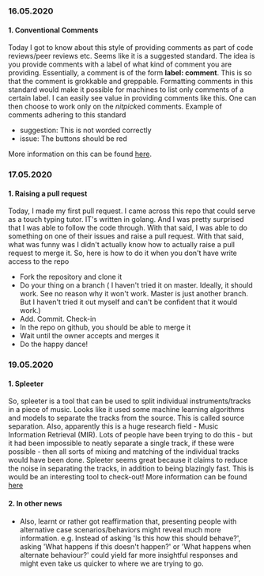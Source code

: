 ### 16.05.2020

#### 1. Conventional Comments 

Today I got to know about this style of providing comments as part of code reviews/peer reviews etc. Seems like it is a suggested standard. The idea is you provide comments with a label of what kind of comment you are providing. Essentially, a comment is of the form **label: comment**. This is so that the comment is grokkable and greppable. Formatting comments in this standard would make it possible for machines to list only comments of a certain label. I can easily see value in providing comments like this. One can then choose to work only on the *nitpick*ed comments. 
Example of comments adhering to this standard
-  suggestion: This is not worded correctly
-  issue: The buttons should be red

More information on this can be found [here](https://conventionalcomments.org/).


### 17.05.2020

#### 1. Raising a pull request

Today, I made my first pull request. I came across this repo that could serve as a touch typing tutor. IT's written in golang. And I was pretty surprised that I was able to follow the code through. With that said, I was able to do something on one of their issues and raise a pull request. With that said, what was funny was I didn't actually know how to actually raise a pull request to merge it. So, here is how to do it when you don't have write access to the repo
- Fork the repository and clone it
- Do your thing on a branch ( I haven't tried it on master. Ideally, it should work. See no reason why it won't work. Master is just another branch. But I haven't tried it out myself and can't be confident that it would work.)
- Add. Commit. Check-in
- In the repo on github, you should be able to merge it
- Wait until the owner accepts and merges it
- Do the happy dance!


### 19.05.2020

#### 1. Spleeter 

So, spleeter is a tool that can be used to split individual instruments/tracks in a piece of music. Looks like it used some machine learning algorithms and models to separate the tracks from the source. This is called source separation. Also, apparently this is a huge research field - Music Information Retrieval (MIR). Lots of people have been trying to do this - but it had been impossible to neatly separate a single track, if these were possible - then all sorts of mixing and matching of the individual tracks would have been done. Spleeter seems great because it claims to reduce the noise in separating the tracks, in addition to being blazingly fast. This is would be an interesting tool to check-out! 
More information can be found [here](https://deezer.io/releasing-spleeter-deezer-r-d-source-separation-engine-2b88985e797e)

#### 2. In other news
- Also, learnt or rather got reaffirmation that, presenting people with alternative case scenarios/behaviors might reveal much more information. e.g. Instead of asking 'Is this how this should behave?', asking 'What happens if this doesn't happen?' or 'What happens when alternate behaviour?' could yield far more insightful responses and might even take us quicker to where we are trying to go.

